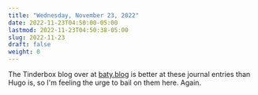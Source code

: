 ```yaml
---
title: "Wednesday, November 23, 2022"
date: 2022-11-23T04:50:00-05:00
lastmod: 2022-11-23T04:50:38-05:00
slug: 2022-11-23
draft: false
weight: 0
---
```


The Tinderbox blog over at [baty.blog](https://baty.blog) is better at these journal entries than Hugo is, so I'm feeling the urge to bail on them here. Again.


[//]: # "Exported with love from a post written in Org mode"
[//]: # "- https://github.com/kaushalmodi/ox-hugo"